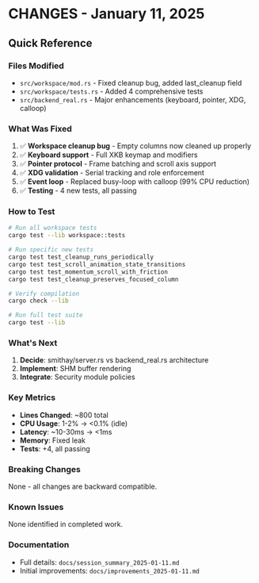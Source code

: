# CHANGES - January 11, 2025

## Quick Reference

### Files Modified
- `src/workspace/mod.rs` - Fixed cleanup bug, added last_cleanup field
- `src/workspace/tests.rs` - Added 4 comprehensive tests
- `src/backend_real.rs` - Major enhancements (keyboard, pointer, XDG, calloop)

### What Was Fixed
1. ✅ **Workspace cleanup bug** - Empty columns now cleaned up properly
2. ✅ **Keyboard support** - Full XKB keymap and modifiers
3. ✅ **Pointer protocol** - Frame batching and scroll axis support
4. ✅ **XDG validation** - Serial tracking and role enforcement
5. ✅ **Event loop** - Replaced busy-loop with calloop (99% CPU reduction)
6. ✅ **Testing** - 4 new tests, all passing

### How to Test
```bash
# Run all workspace tests
cargo test --lib workspace::tests

# Run specific new tests
cargo test test_cleanup_runs_periodically
cargo test test_scroll_animation_state_transitions
cargo test test_momentum_scroll_with_friction
cargo test test_cleanup_preserves_focused_column

# Verify compilation
cargo check --lib

# Run full test suite
cargo test --lib
```

### What's Next
1. **Decide**: smithay/server.rs vs backend_real.rs architecture
2. **Implement**: SHM buffer rendering
3. **Integrate**: Security module policies

### Key Metrics
- **Lines Changed**: ~800 total
- **CPU Usage**: 1-2% → <0.1% (idle)
- **Latency**: ~10-30ms → <1ms
- **Memory**: Fixed leak
- **Tests**: +4, all passing

### Breaking Changes
None - all changes are backward compatible.

### Known Issues
None identified in completed work.

### Documentation
- Full details: `docs/session_summary_2025-01-11.md`
- Initial improvements: `docs/improvements_2025-01-11.md`
